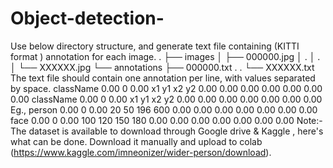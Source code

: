 # Object-detection-
Use below directory structure, and generate text file containing (KITTI format ) annotation for each image.  . ├── images │   ├── 000000.jpg │   . │   . │   └── XXXXXX.jpg └── annotations     ├── 000000.txt     .     .     └── XXXXXX.txt The text file should contain one annotation per line, with values separated by space. className 0.00 0 0.00 x1 y1 x2 y2 0.00 0.00 0.00 0.00 0.00 0.00 0.00 className 0.00 0 0.00 x1 y1 x2 y2 0.00 0.00 0.00 0.00 0.00 0.00 0.00 Eg., person 0.00 0 0.00 20 50 196 600 0.00 0.00 0.00 0.00 0.00 0.00 0.00 face 0.00 0 0.00 100 120 150 180 0.00 0.00 0.00 0.00 0.00 0.00 0.00 Note:- The dataset is available to download through Google drive &amp; Kaggle , here's what can be done.  Download it manually and upload to colab (https://www.kaggle.com/imneonizer/wider-person/download). 
